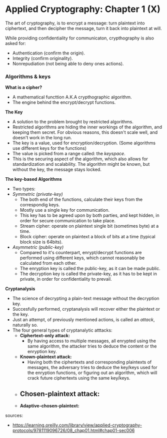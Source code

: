 # Applied Cryptography: Chapter 1 (X)

The art of cryptography, is to encrypt a message: turn plaintext into ciphertext, and then decipher the message, turn it back into plaintext at will. 

While providing confidentiality for communicaton, crypthography is also asked for:
- Authentication (confirm the origin).
- Integrity (confirm originality).
- Nonrepudiation (not being able to deny ones actions).


### Algorithms & keys

**What is a cipher?**
- A mathematical functtion A.K.A crypthographic algorithm.
- The engine behind the encrypt/decrypt functions.

**The Key**
- A solution to the problem brought by restricted algorithms.
- Restricted algorithms are hiding the inner workings of the algorithm, and keeping them secret. For obvious reasons, this doesn't scale well, and doesn't work in the long run.
- The key is a value, used for encryption/decryption. (Some algorithms use different keys for the functions)
- The value is picked from a range called: the *keyspace*.
- This is the securing aspect of the algorithm, which also allows for standardization and scalability. The algorithm might be known, but without the key, the message stays locked.

**The key-based Algorithms**
- Two types:
- *Symmetric (private-key)*
  - The both end of the functions, calculate their keys from the correspondig keys.
  - Mostly use a single key for communication.
  - This key has to be agreed upon by both parties, and kept hidden, in order for secure communication to take place.
  - Stream cipher: operate on plaintext single bit (sometimes byte) at a time.
  - Block cipher: operate on plaintext a block of bits at a time (typical block size is 64bits).
- *Asymmetric (public-key)*
  - Compared to it's counterpart, enrypt/decrypt functions are performed using different keys, which cannot reasonably be calculated from each other.
  - The enryption key is called the public-key, as it can be made public.
  - The decryption key is called the private-key, as it has to be kept in private, in order for confidentiality to prevail.
 

**Cryptanalysis**
- The science of decrypting a plain-text message without the decryption key.
- Succesfully performed, cryptanalysis will recover either the plaintext or the key.
- Just an attempt, of previously mentioned actions, is called an *attack*, naturally so.
- The four general types of cryptanalytic atttacks:
  - **Ciphertext-only attack:**
      - By having access to multiple messages, all enrypted using the same algorithm,
        the attacker tries to deduce the content or the enryption key. 
  - **Known-plaintext attack:**
      - Having both the ciphertexts and corresponding plaintexts of messages,
        the adversary tries to deduce the key/keys used for the enryption functions,
        or figuring out an algorithm, which will crack future ciphertexts using the same key/keys. 
  - **Chosen-plaintext attack:**
      - 
  - **Adaptive-chosen-plaintext:**

































sources: 
- <https://learning.oreilly.com/library/view/applied-cryptography-protocols/9781119096726/08_chap01.html#chap01-sec006>
